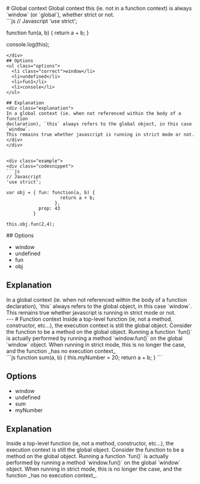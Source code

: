 <!DOCTYPE html>
<html lang="en">
<head>
  <meta charset="UTF-8">
  <title></title>
</head>
<body>
# Global context
Global context this (ie. not in a function context) is always `window` (or
`global`), whether strict or not.
<div class="example">
  <div class="codesnippet">
  ```js
  // Javascript
  'use strict';

  function fun(a, b) {
  return a + b;
  }

  console.log(this);
  ```
  </div>
## Options
  <ul class="options">
    <li class="correct">window</li>
    <li>undefined</li>
    <li>fun1</li>
    <li>console</li>
  </ul>

## Explanation
  <div class="explanation">
  In a global context (ie. when not referenced within the body of a function
  declaration), `this` always refers to the global object, in this case `window`.
  This remains true whether javascript is running in strict mode or not.
  </div>
</div>


<div class="example">
  <div class="codesnippet">
  ```js
  // Javascript
  'use strict';

  var obj = { fun: function(a, b) {
                      return a + b;
                    },
              prop: 43
            }

  this.obj.fun(2,4);
  ```
  </div>
## Options 
<ul class="options">
  <li class="correct">window</li>
  <li>undefined</li>
  <li>fun</li>
  <li>obj</li>
</ul>

## Explanation
  <div class="explanation">
  In a global context (ie. when not referenced within the body of a function
  declaration), `this` always refers to the global object, in this case `window`.
  This remains true whether javascript is running in strict mode or not.
  </div>
</div>
---
# Function context
Inside a top-level function (ie, not a method, constructor, etc...), the
execution context is still the global object. Consider the function to be a 
method on the global object. Running a function `fun()` is actually performed by
running a method `window.fun()` on the global `window` object. When running in
strict mode, this is no longer the case, and the function _has no execution 
context_


<div class="example">
  <div class="codesnippet">
  ```js
  function sum(a, b) {
     this.myNumber = 20;
     return a + b;
  }
  ```
  </div>

## Options
<ul class="options">
  <li class="correct">window</li>
  <li>undefined</li>
  <li>sum</li>
  <li>myNumber</li>
</ul>

## Explanation
  <div class="explanation">
  Inside a top-level function (ie, not a method, constructor, etc...), the
  execution context is still the global object. Consider the function to be a 
  method on the global object. Running a function `fun()` is actually performed by
  running a method `window.fun()` on the global `window` object. When running in
  strict mode, this is no longer the case, and the function _has no execution 
  context_.
  </div>
</div>
<script src="./savejson.js"></script>
</body>
</html>


